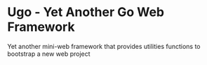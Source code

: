 # Ugo - Yet Another Go Web Framework
Yet another mini-web framework that provides utilities functions to bootstrap a new web project
